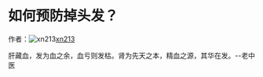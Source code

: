 # 如何预防掉头发？

作者：![xn213](https://avatars.githubusercontent.com/u/49441268?s=80&u=bd10beb99881d3dfdb215c6c54f20cbc354c0ea7&v=4)[xn213](https://github/xn213)

肝藏血，发为血之余，血亏则发枯。肾为先天之本，精血之源，其华在发。--老中医
